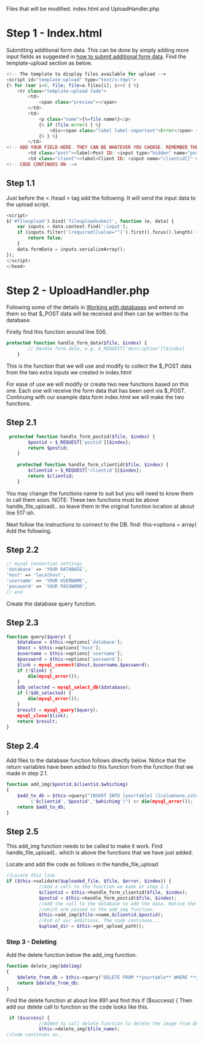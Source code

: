 Files that will be modified. index.html and UploadHandler.php.

# Step 1 - Index.html
Submitting additional form data. This can be done by simply adding more input fields as suggested in [how to submit additional form data](https://github.com/blueimp/jQuery-File-Upload/wiki/How-to-submit-additional-form-data). Find the template-upload section as below.

```php
<!-- The template to display files available for upload -->
<script id="template-upload" type="text/x-tmpl">
{% for (var i=0, file; file=o.files[i]; i++) { %}
    <tr class="template-upload fade">
        <td>
            <span class="preview"></span>
        </td>
        <td>
            <p class="name">{%=file.name%}</p>
            {% if (file.error) { %}
                <div><span class="label label-important">Error</span> {%=file.error%}</div>
            {% } %}
        </td>
<!-- ADD YOUR FIELD HERE. THEY CAN BE WHATEVER YOU CHOOSE. REMEMBER THE NAME ATTRIBUTE FOR LATER -->
        <td class="post"><label>Post ID: <input type="hidden" name="postid[]" value="101" required></label></td>
        <td class="client"><label>Client ID: <input name="clientid[]" value="88" required></label></td>
<!-- CODE CONTINUES ON -->
```
## Step 1.1
Just before the < /head > tag add the following. It will send the input data to the upload script.

```php
<script>
$('#fileupload').bind('fileuploadsubmit', function (e, data) {
    var inputs = data.context.find(':input');
    if (inputs.filter('[required][value=""]').first().focus().length) {
        return false;
    }
    data.formData = inputs.serializeArray();
});
</script>
</head>
```

# Step 2 - UploadHandler.php

Following some of the details in [Working with databases](https://github.com/blueimp/jQuery-File-Upload/wiki/Working-with-databases) and extend on them so that $_POST data will be received and then can be written to the database. 

Firstly find this function around line 506.
```php
protected function handle_form_data($file, $index) {
        // Handle form data, e.g. $_REQUEST['description'][$index]
    }
```
This is the function that we will use and modify to collect the $_POST data from the two extra inputs we created in index.html

For ease of use we will modify or create two new functions based on this one. Each one will receive the form data that has been sent via $_POST.
Continuing with our example data form index.html we will make the two functions. 
## Step 2.1
```php
 protected function handle_form_postid($file, $index) {
        $postid = $_REQUEST['postid'][$index];
        return $postid;
    }
    
    protected function handle_form_clientid($file, $index) {
        $clientid = $_REQUEST['clientid'][$index];
        return $clientid;
    }
```
You may change the functions name to suit but you will need to know them to call them soon. 
NOTE: These two functions must be above handle_file_upload(..  so leave them in the original function location at about line 517 ish. 

Next follow the instructions to connect to the DB.
find: this->options = array(
Add the following.
## Step 2.2
```php
// mysql connection settings  
'database' => 'YOUR DATABASE',  
'host' => 'localhost',  
'username' => 'YOUR USERNAME',  
'password' => 'YOUR PASSWORD',  
// end
```
Create the database query function.
## Step 2.3
```php
function query($query) {  
	$database = $this->options['database'];  
	$host = $this->options['host'];  
	$username = $this->options['username'];  
	$password = $this->options['password'];  
	$link = mysql_connect($host,$username,$password);  
	if (!$link) {  
		die(mysql_error());  
	}
	$db_selected = mysql_select_db($database);  
	if (!$db_selected) {  
		die(mysql_error());  
	}  
	$result = mysql_query($query);  
	mysql_close($link);  
	return $result;  
}  
```
## Step 2.4
Add files to the database function follows directly below. Notice that the return variables have been added to this function from the function that we made in step 2.1.
```php
function add_img($postid,$clientid,$whichimg)  
{  
	$add_to_db = $this->query("INSERT INTO [yourtable] ([columnone,columtwo,columnthree]) VALUES
	     ('$clientid','$postid','$whichimg')") or die(mysql_error());  
	return $add_to_db;  
}
```

## Step 2.5
This add_img function needs to be called to make it work.  Find handle_file_upload(.. which is above the functions that we have just added. 

Locate and add the code as follows in the handle_file_upload

```php
//Locate this line
if ($this->validate($uploaded_file, $file, $error, $index)) {
            //Add a call to the function we made at step 2.1
            $clientid = $this->handle_form_clientid($file, $index);
            $postid = $this->handle_form_postid($file, $index);
            //Add the call to the database to add the data. Notice the three variables
            //which are passed to the add_img function.           
            $this->add_img($file->name,$clientid,$postid);
            //End of our additions. The code continues...
            $upload_dir = $this->get_upload_path();
```

### Step 3 - Deleting
Add the delete function below the add_img function.
```php
function delete_img($delimg)  
{  
	$delete_from_db = $this->query("DELETE FROM **yourtable** WHERE **yourcolumnone** = '$delimg'") or die(mysql_error());  
	return $delete_from_db;  
}
```

Find the delete function at about line 891 and find this if ($success) {
Then add our delete call to function so the code looks like this.
```php
 if ($success) {
            //Added to call delete function to delete the image from DB 
            $this->delete_img($file_name);
//Code continues on..
```
